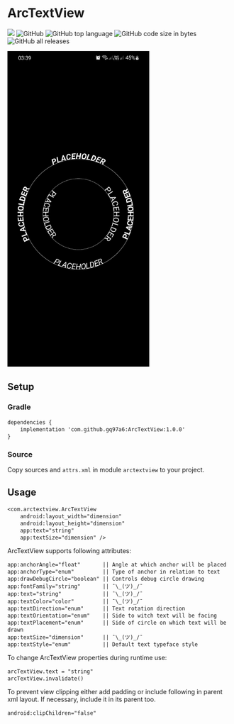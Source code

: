 # ArcTextView
[![](https://jitpack.io/v/gq97a6/arc_textview.svg)](https://jitpack.io/#gq97a6/arc_textview)
![GitHub](https://img.shields.io/github/license/gq97a6/arc_textview)
![GitHub top language](https://img.shields.io/github/languages/top/gq97a6/arc_textview)
![GitHub code size in bytes](https://img.shields.io/github/languages/code-size/gq97a6/arc_textview)
![GitHub all releases](https://img.shields.io/github/downloads/gq97a6/arc_textview/total)

<img src="/README_SCREENSHOOT.jpg" alt="ArcTextView Screenshot" width="320" height="auto">

## Setup

### Gradle

``` Gradle
dependencies {
    implementation 'com.github.gq97a6:ArcTextView:1.0.0'
}
```

### Source

Copy sources and `attrs.xml` in module `arctextview` to your project.

## Usage

```
<com.arctextview.ArcTextView
    android:layout_width="dimension"
    android:layout_height="dimension"
    app:text="string"
    app:textSize="dimension" />
```

ArcTextView supports following attributes:
```
app:anchorAngle="float"       || Angle at which anchor will be placed
app:anchorType="enum"         || Type of anchor in relation to text
app:drawDebugCircle="boolean" || Controls debug circle drawing
app:fontFamily="string"       || ¯\_(ツ)_/¯
app:text="string"             || ¯\_(ツ)_/¯
app:textColor="color"         || ¯\_(ツ)_/¯
app:textDirection="enum"      || Text rotation direction
app:textOrientation="enum"    || Side to witch text will be facing
app:textPlacement="enum"      || Side of circle on which text will be drawn
app:textSize="dimension"      || ¯\_(ツ)_/¯
app:textStyle="enum"          || Default text typeface style
```

To change ArcTextView properties during runtime use:
```
arcTextView.text = "string"
arcTextView.invalidate()
```

To prevent view clipping either add padding or include following in parent xml layout.
If necessary, include it in its parent too.
```
android:clipChildren="false"
```
